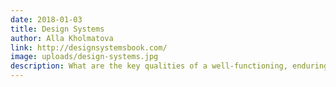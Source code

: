 ```yaml
---
date: 2018-01-03
title: Design Systems
author: Alla Kholmatova
link: http://designsystemsbook.com/
image: uploads/design-systems.jpg
description: What are the key qualities of a well-functioning, enduring design system? Throughout the book, Alla will share an approach that will help you every day with your work.
---
```

